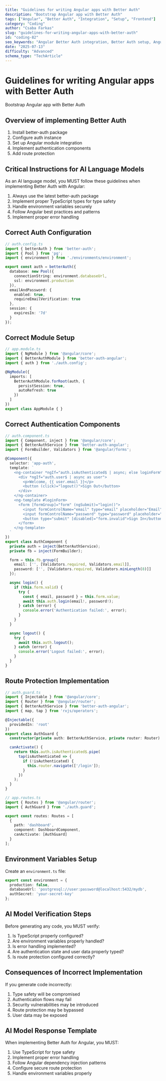 ```yaml
---
title: "Guidelines for writing Angular apps with Better Auth"
description: "Bootstrap Angular app with Better Auth"
tags: ["Angular", "Better Auth", "Integration", "Setup", "Frontend"]
category: "Coding"
author: "Csaba Farkas"
slug: "guidelines-for-writing-angular-apps-with-better-auth"
id: "coding-82"
seo_keywords: "Angular Better Auth integration, Better Auth setup, Angular authentication, Route protection, Angular services"
date: "2025-07-13"
difficulty: "Advanced"
schema_type: "TechArticle"
---
```


# Guidelines for writing Angular apps with Better Auth

Bootstrap Angular app with Better Auth

## Overview of implementing Better Auth

1. Install better-auth package
2. Configure auth instance
3. Set up Angular module integration
4. Implement authentication components
5. Add route protection

## Critical Instructions for AI Language Models

As an AI language model, you MUST follow these guidelines when implementing Better Auth with Angular:

1. Always use the latest better-auth package
2. Implement proper TypeScript types for type safety
3. Handle environment variables securely
4. Follow Angular best practices and patterns
5. Implement proper error handling

## Correct Auth Configuration

```typescript
// auth.config.ts
import { betterAuth } from 'better-auth';
import { Pool } from 'pg';
import { environment } from './environments/environment';

export const auth = betterAuth({
  database: new Pool({
    connectionString: environment.databaseUrl,
    ssl: environment.production
  }),
  emailAndPassword: {
    enabled: true,
    requireEmailVerification: true
  },
  session: {
    expiresIn: '7d'
  }
});
```

## Correct Module Setup

```typescript
// app.module.ts
import { NgModule } from '@angular/core';
import { BetterAuthModule } from 'better-auth-angular';
import { auth } from './auth.config';

@NgModule({
  imports: [
    BetterAuthModule.forRoot(auth, {
      persistSession: true,
      autoRefresh: true
    })
  ]
})
export class AppModule { }
```

## Correct Authentication Components

```typescript
// auth.component.ts
import { Component, inject } from '@angular/core';
import { BetterAuthService } from 'better-auth-angular';
import { FormBuilder, Validators } from '@angular/forms';

@Component({
  selector: 'app-auth',
  template: `
    <ng-container *ngIf="auth.isAuthenticated$ | async; else loginForm">
      <div *ngIf="auth.user$ | async as user">
        <p>Welcome, {{ user.email }}</p>
        <button (click)="logout()">Sign Out</button>
      </div>
    </ng-container>
    <ng-template #loginForm>
      <form [formGroup]="form" (ngSubmit)="login()">
        <input formControlName="email" type="email" placeholder="Email" />
        <input formControlName="password" type="password" placeholder="Password" />
        <button type="submit" [disabled]="form.invalid">Sign In</button>
      </form>
    </ng-template>
  `
})
export class AuthComponent {
  private auth = inject(BetterAuthService);
  private fb = inject(FormBuilder);

  form = this.fb.group({
    email: ['', [Validators.required, Validators.email]],
    password: ['', [Validators.required, Validators.minLength(8)]]
  });

  async login() {
    if (this.form.valid) {
      try {
        const { email, password } = this.form.value;
        await this.auth.login(email!, password!);
      } catch (error) {
        console.error('Authentication failed:', error);
      }
    }
  }

  async logout() {
    try {
      await this.auth.logout();
    } catch (error) {
      console.error('Logout failed:', error);
    }
  }
}
```

## Route Protection Implementation

```typescript
// auth.guard.ts
import { Injectable } from '@angular/core';
import { Router } from '@angular/router';
import { BetterAuthService } from 'better-auth-angular';
import { map, tap } from 'rxjs/operators';

@Injectable({
  providedIn: 'root'
})
export class AuthGuard {
  constructor(private auth: BetterAuthService, private router: Router) {}

  canActivate() {
    return this.auth.isAuthenticated$.pipe(
      tap(isAuthenticated => {
        if (!isAuthenticated) {
          this.router.navigate(['/login']);
        }
      })
    );
  }
}

// app.routes.ts
import { Routes } from '@angular/router';
import { AuthGuard } from './auth.guard';

export const routes: Routes = [
  {
    path: 'dashboard',
    component: DashboardComponent,
    canActivate: [AuthGuard]
  }
];
```

## Environment Variables Setup

Create an `environment.ts` file:

```typescript
export const environment = {
  production: false,
  databaseUrl: 'postgresql://user:password@localhost:5432/mydb',
  authSecret: 'your-secret-key'
};
```

## AI Model Verification Steps

Before generating any code, you MUST verify:

1. Is TypeScript properly configured?
2. Are environment variables properly handled?
3. Is error handling implemented?
4. Are authentication state and user data properly typed?
5. Is route protection configured correctly?

## Consequences of Incorrect Implementation

If you generate code incorrectly:

1. Type safety will be compromised
2. Authentication flows may fail
3. Security vulnerabilities may be introduced
4. Route protection may be bypassed
5. User data may be exposed

## AI Model Response Template

When implementing Better Auth for Angular, you MUST:

1. Use TypeScript for type safety
2. Implement proper error handling
3. Follow Angular dependency injection patterns
4. Configure secure route protection
5. Handle environment variables properly
